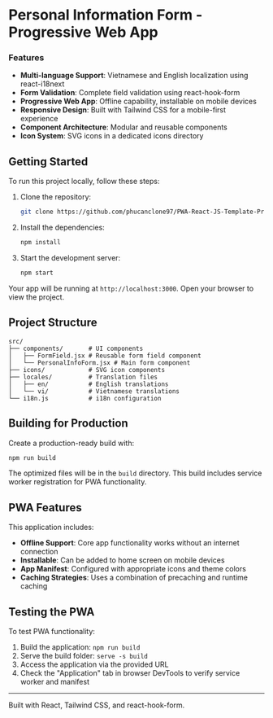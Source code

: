# Personal Information Form - Progressive Web App

### Features

- **Multi-language Support**: Vietnamese and English localization using react-i18next
- **Form Validation**: Complete field validation using react-hook-form
- **Progressive Web App**: Offline capability, installable on mobile devices
- **Responsive Design**: Built with Tailwind CSS for a mobile-first experience
- **Component Architecture**: Modular and reusable components
- **Icon System**: SVG icons in a dedicated icons directory

## Getting Started

To run this project locally, follow these steps:

1. Clone the repository:

   ```bash
   git clone https://github.com/phucanclone97/PWA-React-JS-Template-Project-With-Tailwind-CSS.git
   ```

2. Install the dependencies:

   ```bash
   npm install
   ```

3. Start the development server:

   ```bash
   npm start
   ```

Your app will be running at `http://localhost:3000`. Open your browser to view the project.

## Project Structure

```
src/
├── components/       # UI components
│   ├── FormField.jsx # Reusable form field component
│   └── PersonalInfoForm.jsx # Main form component
├── icons/            # SVG icon components
├── locales/          # Translation files
│   ├── en/           # English translations
│   └── vi/           # Vietnamese translations
└── i18n.js           # i18n configuration
```

## Building for Production

Create a production-ready build with:

```bash
npm run build
```

The optimized files will be in the `build` directory. This build includes service worker registration for PWA functionality.

## PWA Features

This application includes:

- **Offline Support**: Core app functionality works without an internet connection
- **Installable**: Can be added to home screen on mobile devices
- **App Manifest**: Configured with appropriate icons and theme colors
- **Caching Strategies**: Uses a combination of precaching and runtime caching

## Testing the PWA

To test PWA functionality:

1. Build the application: `npm run build`
2. Serve the build folder: `serve -s build`
3. Access the application via the provided URL
4. Check the "Application" tab in browser DevTools to verify service worker and manifest

---

Built with React, Tailwind CSS, and react-hook-form.
